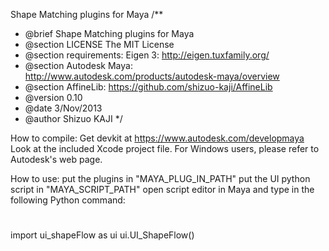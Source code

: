 Shape Matching plugins for Maya
/**
 * @brief Shape Matching plugins for Maya
 * @section LICENSE The MIT License
 * @section requirements:  Eigen 3:  http://eigen.tuxfamily.org/
 * @section Autodesk Maya: http://www.autodesk.com/products/autodesk-maya/overview
 * @section AffineLib: https://github.com/shizuo-kaji/AffineLib
 * @version 0.10
 * @date  3/Nov/2013
 * @author Shizuo KAJI
 */

How to compile:
Get devkit at https://www.autodesk.com/developmaya
Look at the included Xcode project file.
For Windows users, please refer to Autodesk's web page.

How to use:
put the plugins in "MAYA_PLUG_IN_PATH"
put the UI python script in "MAYA_SCRIPT_PATH"
open script editor in Maya and type in the following Python command:
#
import ui_shapeFlow as ui
ui.UI_ShapeFlow()
#